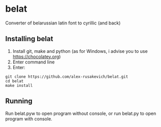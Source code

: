 # belat
Converter of belarussian latin font to cyrillic (and back)
## Installing belat
1. Install git, make and python (as for Windows, i advise you to use https://chocolatey.org)
2. Enter command line
3. Enter:
```
git clone https://github.com/alex-rusakevich/belat.git
cd belat
make install
```
## Running
Run belat.pyw to open program without console, or run belat.py to open program with console.
